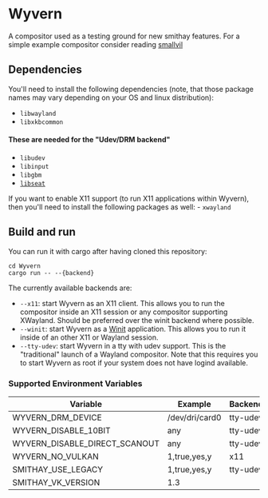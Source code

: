 # Wyvern

A compositor used as a testing ground for new smithay features.
For a simple example compositor consider reading [smallvil](https://github.com/Smithay/smithay/tree/master/smallvil)

## Dependencies

You'll need to install the following dependencies (note, that those package
names may vary depending on your OS and linux distribution):

- `libwayland`
- `libxkbcommon`

#### These are needed for the "Udev/DRM backend"

- `libudev`
- `libinput`
- `libgbm`
- [`libseat`](https://git.sr.ht/~kennylevinsen/seatd)

If you want to enable X11 support (to run X11 applications within Wyvern),
then you'll need to install the following packages as well:
    - `xwayland`

## Build and run

You can run it with cargo after having cloned this repository:

```
cd Wyvern
cargo run -- --{backend}
```

The currently available backends are:

- `--x11`: start Wyvern as an X11 client. This allows you to run the compositor inside an X11 session or any compositor supporting XWayland. Should be preferred over the winit backend where possible.
- `--winit`: start Wyvern as a [Winit](https://github.com/tomaka/winit) application. This allows you to run it
  inside of an other X11 or Wayland session.
- `--tty-udev`: start Wyvern in a tty with udev support. This is the "traditional" launch of a Wayland
  compositor. Note that this requires you to start Wyvern as root if your system does not have logind
  available.

### Supported Environment Variables

| Variable                      | Example         | Backends  |
|-------------------------------|-----------------|-----------|
| WYVERN_DRM_DEVICE              | /dev/dri/card0  | tty-udev  |
| WYVERN_DISABLE_10BIT           | any             | tty-udev  |
| WYVERN_DISABLE_DIRECT_SCANOUT  | any             | tty-udev  |
| WYVERN_NO_VULKAN               | 1,true,yes,y    | x11       |
| SMITHAY_USE_LEGACY             | 1,true,yes,y    | tty-udev  |
| SMITHAY_VK_VERSION             | 1.3             |           |
